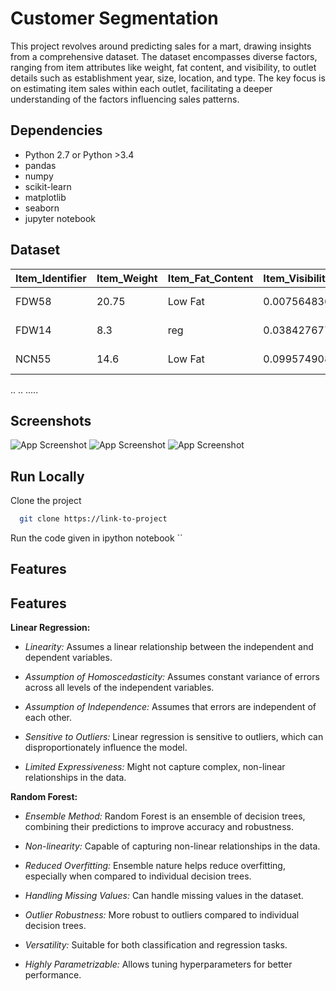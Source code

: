 
# Customer Segmentation

This project revolves around predicting sales for a mart, drawing insights from a comprehensive dataset. The dataset encompasses diverse factors, ranging from item attributes like weight, fat content, and visibility, to outlet details such as establishment year, size, location, and type. The key focus is on estimating item sales within each outlet, facilitating a deeper understanding of the factors influencing sales patterns. 



## Dependencies
* Python 2.7 or Python >3.4
* pandas
* numpy
* scikit-learn
* matplotlib
* seaborn
* jupyter notebook
## Dataset
| Item_Identifier | Item_Weight | Item_Fat_Content | Item_Visibility | Item_Type    | Item_MRP | Outlet_Identifier | Outlet_Establishment_Year | Outlet_Size | Outlet_Location_Type | Outlet_Type        |
|------------------|-------------|-------------------|------------------|--------------|----------|---------------------|---------------------------|-------------|-----------------------|--------------------|
| FDW58            | 20.75       | Low Fat           | 0.007564836      | Snack Foods  | 107.8622 | OUT049              | 1999                      | Medium      | Tier 1                | Supermarket Type1  |
| FDW14            | 8.3         | reg               | 0.038427677      | Dairy        | 87.3198  | OUT017              | 2007                      |             | Tier 2                | Supermarket Type1  |
| NCN55            | 14.6        | Low Fat           | 0.099574908      | Others       | 241.7538 | OUT010              | 1998                      |             | Tier 3                | Grocery Store      |

..
..
.....
## Screenshots

![App Screenshot]()
![App Screenshot]()
![App Screenshot]()


## Run Locally

Clone the project

```bash
  git clone https://link-to-project
```



Run the code given in ipython notebook ``


## Features

## Features

**Linear Regression:**

- *Linearity:* Assumes a linear relationship between the independent and dependent variables.

- *Assumption of Homoscedasticity:* Assumes constant variance of errors across all levels of the independent variables.

- *Assumption of Independence:* Assumes that errors are independent of each other.

- *Sensitive to Outliers:* Linear regression is sensitive to outliers, which can disproportionately influence the model.

- *Limited Expressiveness:* Might not capture complex, non-linear relationships in the data.

**Random Forest:**

- *Ensemble Method:* Random Forest is an ensemble of decision trees, combining their predictions to improve accuracy and robustness.

- *Non-linearity:* Capable of capturing non-linear relationships in the data.

- *Reduced Overfitting:* Ensemble nature helps reduce overfitting, especially when compared to individual decision trees.

- *Handling Missing Values:* Can handle missing values in the dataset.

- *Outlier Robustness:* More robust to outliers compared to individual decision trees.

- *Versatility:* Suitable for both classification and regression tasks.

- *Highly Parametrizable:* Allows tuning hyperparameters for better performance.
